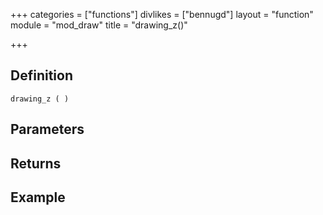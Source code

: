 +++
categories = ["functions"]
divlikes = ["bennugd"]
layout = "function"
module = "mod_draw"
title = "drawing_z()"

+++

## Definition

    drawing_z ( )

## Parameters

## Returns

## Example
